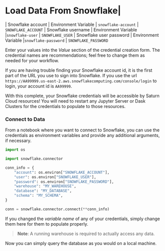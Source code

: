 # Load Data From Snowflake|
| Snowflake account   | Environment Variable  | `snowflake-account` | `SNOWFLAKE_ACCOUNT` 
| Snowflake username | Environment Variable  |`snowflake-user`  | `SNOWFLAKE_USER`
| Snowflake user password  | Environment Variable  |`snowflake-password`  | `SNOWFLAKE_PASSWORD`

Enter your values into the *Value* section of the credential creation form. The credential names are recommendations; feel free to change them as needed for your workflow.

If you are having trouble finding your Snowflake account id, it is the first part of the URL you use to sign into Snowflake. If you use the url `https://AA99999.us-east-2.aws.snowflakecomputing.com/console/login` to login, your account id is `AA99999`.

With this complete, your Snowflake credentials will be accessible by Saturn Cloud resources! You will need to restart any Jupyter Server or Dask Clusters for the credentials to populate to those resources.

### Connect to Data

From a notebook where you want to connect to Snowflake, you can use the credentials as environment variables and provide any additional arguments, if necessary.


```python
import os

import snowflake.connector

conn_info = {
    "account": os.environ["SNOWFLAKE_ACCOUNT"],
    "user": os.environ["SNOWFLAKE_USER"],
    "password": os.environ["SNOWFLAKE_PASSWORD"],
    "warehouse": "MY_WAREHOUSE",
    "database": "MY_DATABASE",
    "schema": "MY_SCHEMA",
}

conn = snowflake.connector.connect(**conn_info)
```

If you changed the *variable name* of any of your credentials, simply change them here for them to populate properly.

> **Note**: A running warehouse is required to actually access any data.

Now you can simply query the database as you would on a local machine.
